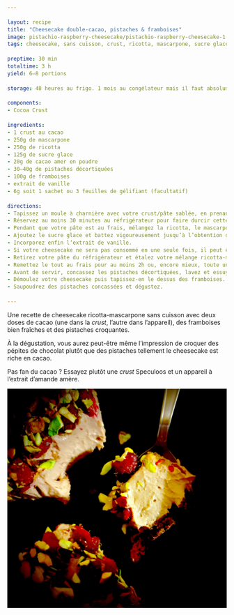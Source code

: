 ```yaml
---

layout: recipe
title: "Cheesecake double-cacao, pistaches & framboises"
image: pistachio-raspberry-cheesecake/pistachio-raspberry-cheesecake-1.jpg
tags: cheesecake, sans cuisson, crust, ricotta, mascarpone, sucre glace, sans four, pistache, framboise

preptime: 30 min
totaltime: 3 h
yield: 6–8 portions

storage: 48 heures au frigo. 1 mois au congélateur mais il faut absolument faire prendre le cheesecake au réfrigérateur avant, on ne peut pas le mettre directement au congélateur.

components:
- Cocoa Crust

ingredients:
- 1 crust au cacao
- 250g de mascarpone
- 250g de ricotta
- 125g de sucre glace
- 20g de cacao amer en poudre
- 30–40g de pistaches décortiquées
- 100g de framboises
- extrait de vanille
- 6g soit 1 sachet ou 3 feuilles de gélifiant (facultatif)

directions:
- Tapissez un moule à charnière avec votre crust/pâte sablée, en prenant bien soin de la presser et tasser pour que celle-ci soit compacte et solide après refroidissement.
- Réservez au moins 30 minutes au réfrigérateur pour faire durcir cette base.
- Pendant que votre pâte est au frais, mélangez la ricotta, le mascarpone, et le cacao amer en poudre jusqu’à sa complète intégration. 
- Ajoutez le sucre glace et battez vigoureusement jusqu’à l’obtention d’un appareil bien lisse et aérien.
- Incorporez enfin l‘extrait de vanille.
- Si votre cheesecake ne sera pas consommé en une seule fois, il peut être utile d’ajouter un gélifiant pour assurer sa tenue une fois démoulé, surtout qu’on va ajouter du poids par dessus.
- Retirez votre pâte du réfrigérateur et étalez votre mélange ricotta-mascarpone sur la pâte.
- Remettez le tout au frais pour au moins 2h ou, encore mieux, toute une nuit.
- Avant de servir, concassez les pistaches décortiquées, lavez et essuyez vos framboises
- Démoulez votre cheesecake puis tapissez-en le dessus des framboises. 
- Saupoudrez des pistaches concassées et dégustez.

---
```


Une recette de cheesecake ricotta-mascarpone sans cuisson avec deux doses de cacao (une dans la <i lang="en">crust</i>, l’autre dans l’appareil), des framboises bien fraîches et des pistaches croquantes.

À la dégustation, vous aurez peut-être même l’impression de croquer des pépites de chocolat plutôt que des pistaches tellement le cheesecake est riche en cacao.

Pas fan du cacao&nbsp;? Essayez plutôt une <i lang="en">crust</i> Speculoos et un appareil à l’extrait d’amande amère.

![Un fond de tarte friable et riche en cacao, un appareil vanille-cacao bien onctueux, des framboises qui se dégorgent sous la dent et des pistaches pour amener du croquant.](../images/pistachio-raspberry-cheesecake/pistachio-raspberry-cheesecake-2.jpg)
